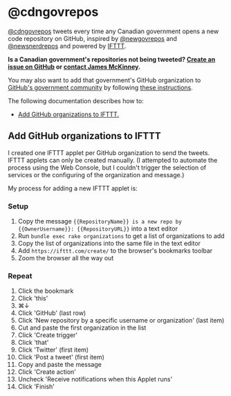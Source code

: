 # @cdngovrepos

[@cdngovrepos](https://twitter.com/cdngovrepos) tweets every time any Canadian government opens a new code repository on GitHub, inspired by [@newgovrepos](https://twitter.com/newgovrepos) and [@newsnerdrepos](https://twitter.com/newsnerdrepos) and powered by [IFTTT](https://ifttt.com/).

**Is a Canadian government's repositories not being tweeted? [Create an issue on GitHub](https://github.com/jpmckinney/open_source_canada/issues/new) or [contact James McKinney](mailto:james@slashpoundbang.com).**

You may also want to add that government's GitHub organization to [GitHub's government community](https://government.github.com/community/#canada) by following [these instructions](https://government.github.com/community/#add-an-organization-to-the-list).

The following documentation describes how to:

* [Add GitHub organizations to IFTTT.](#add-github-organizations-to-ifttt)

## Add GitHub organizations to IFTTT

I created one IFTTT applet per GitHub organization to send the tweets. IFTTT applets can only be created manually. (I attempted to automate the process using the Web Console, but I couldn't trigger the selection of services or the configuring of the organization and message.)

My process for adding a new IFTTT applet is:

### Setup

1. Copy the message `{{RepositoryName}} is a new repo by {{OwnerUsername}}: {{RepositoryURL}}` into a text editor
1. Run `bundle exec rake organizations` to get a list of organizations to add
1. Copy the list of organizations into the same file in the text editor
1. Add `https://ifttt.com/create/` to the browser's bookmarks toolbar
1. Zoom the browser all the way out

### Repeat

1. Click the bookmark
1. Click 'this'
1. ⌘↓
1. Click 'GitHub' (last row)
1. Click 'New repository by a specific username or organization' (last item)
1. Cut and paste the first organization in the list
1. Click 'Create trigger'
1. Click 'that'
1. Click 'Twitter' (first item)
1. Click 'Post a tweet' (first item)
1. Copy and paste the message
1. Click 'Create action'
1. Uncheck 'Receive notifications when this Applet runs'
1. Click 'Finish'
